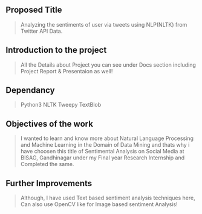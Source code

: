 ## Proposed Title

> Analyzing the sentiments of user via tweets using NLP(NLTK) from Twitter API Data.

## Introduction to the project

> All the Details about Project you can see under Docs section including Project Report & Presentaion as well!

## Dependancy

>Python3
NLTK
Tweepy
TextBlob

## Objectives of the work

> I wanted to learn and know more about Natural Language Processing and Machine Learning in the Domain of Data Mining and thats why i have choosen this title of Sentimental Analysis on Social Media at BISAG, Gandhinagar under my Final year Research Internship and Completed the same.

## Further Improvements

>Although, I have used Text based sentiment analysis techniques here, Can also use OpenCV like for Image based sentiment Analysis!
